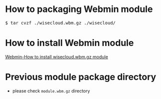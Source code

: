 # How to packaging Webmin module
<pre>
$ tar cvzf ./wisecloud.wbm.gz ./wisecloud/
</pre>

# How to install Webmin module
[Webmin-How to install wisecloud.wbm.gz module](https://github.com/ivan0124/my-study/wiki/Webmin-How-to-install-wisecloud-module)

# Previous module package directory

- please check `module.wbm.gz` directory
